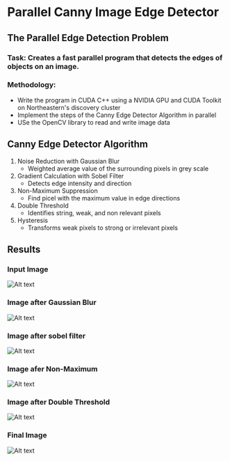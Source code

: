 # Parallel Canny Image Edge Detector

## The Parallel Edge Detection Problem
### Task: Creates a fast parallel program that detects the edges of objects on an image.
### Methodology:
  - Write the program in CUDA C++ using a NVIDIA GPU and CUDA Toolkit on Northeastern's discovery cluster
  - Implement the steps of the Canny Edge Detector Algorithm in parallel
  - USe the OpenCV library to read and write image data

## Canny Edge Detector Algorithm
1. Noise Reduction with Gaussian Blur
   - Weighted average value of the surrounding pixels in grey scale
2. Gradient Calculation with Sobel Filter
   - Detects edge intensity and direction
3. Non-Maximum Suppression
   - Find picel with the maximum value in edge directions
4. Double Threshold
   - Identifies string, weak, and non relevant pixels
5. Hysteresis
   - Transforms weak pixels to strong or irrelevant pixels

## Results
### Input Image
![Alt text](Input-Images/input_rdj.jpg)

### Image after Gaussian Blur
![Alt text](Output-Images/output_blur_average.jpg)

### Image after sobel filter
![Alt text](Output-Images/output_sobel_with_avg_blur.jpg)

### Image afer Non-Maximum 
![Alt text](Output-Images/output_nms_with_avg_blur.jpg)

### Image after Double Threshold
![Alt text](Output-Images/)

### Final Image
![Alt text](Output-Images/output_rdj.jpg)

